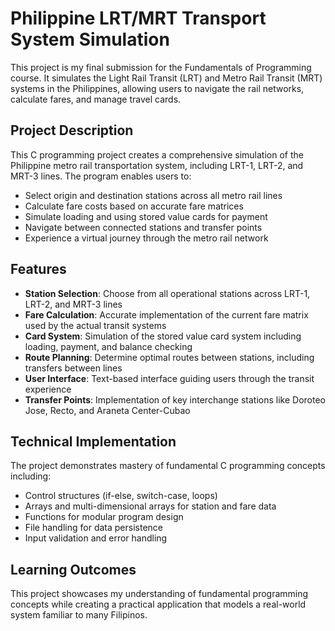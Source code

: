 # Philippine LRT/MRT Transport System Simulation

This project is my final submission for the Fundamentals of Programming course. It simulates the Light Rail Transit (LRT) and Metro Rail Transit (MRT) systems in the Philippines, allowing users to navigate the rail networks, calculate fares, and manage travel cards.

## Project Description

This C programming project creates a comprehensive simulation of the Philippine metro rail transportation system, including LRT-1, LRT-2, and MRT-3 lines. The program enables users to:

- Select origin and destination stations across all metro rail lines
- Calculate fare costs based on accurate fare matrices
- Simulate loading and using stored value cards for payment
- Navigate between connected stations and transfer points
- Experience a virtual journey through the metro rail network

## Features

- **Station Selection**: Choose from all operational stations across LRT-1, LRT-2, and MRT-3 lines
- **Fare Calculation**: Accurate implementation of the current fare matrix used by the actual transit systems
- **Card System**: Simulation of the stored value card system including loading, payment, and balance checking
- **Route Planning**: Determine optimal routes between stations, including transfers between lines
- **User Interface**: Text-based interface guiding users through the transit experience
- **Transfer Points**: Implementation of key interchange stations like Doroteo Jose, Recto, and Araneta Center-Cubao

## Technical Implementation

The project demonstrates mastery of fundamental C programming concepts including:
- Control structures (if-else, switch-case, loops)
- Arrays and multi-dimensional arrays for station and fare data
- Functions for modular program design
- File handling for data persistence
- Input validation and error handling

## Learning Outcomes

This project showcases my understanding of fundamental programming concepts while creating a practical application that models a real-world system familiar to many Filipinos.
